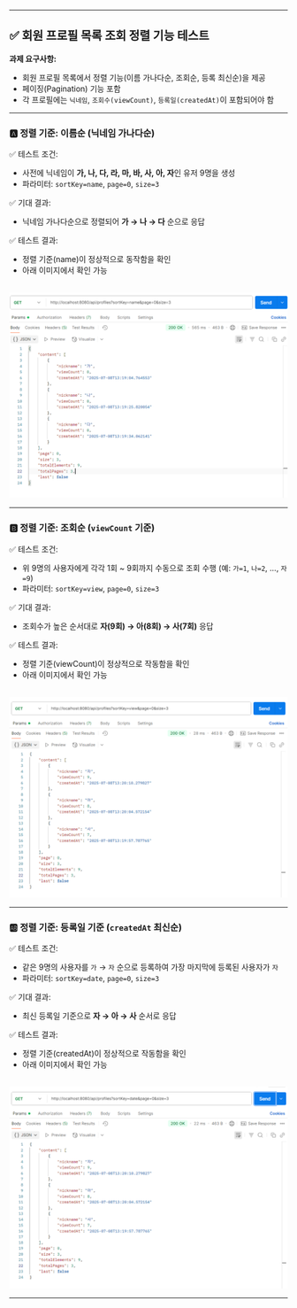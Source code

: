 
---

## ✅ 회원 프로필 목록 조회 정렬 기능 테스트

**과제 요구사항:**

* 회원 프로필 목록에서 정렬 기능(이름 가나다순, 조회순, 등록 최신순)을 제공
* 페이징(Pagination) 기능 포함
* 각 프로필에는 `닉네임`, `조회수(viewCount)`, `등록일(createdAt)`이 포함되어야 함

---

### 🅰️ 정렬 기준: 이름순 (닉네임 가나다순)

✅ 테스트 조건:

* 사전에 닉네임이 **가, 나, 다, 라, 마, 바, 사, 아, 자**인 유저 9명을 생성
* 파라미터: `sortKey=name`, `page=0`, `size=3`

✅ 기대 결과:

* 닉네임 가나다순으로 정렬되어 **가 → 나 → 다** 순으로 응답

✅ 테스트 결과:

* 정렬 기준(name)이 정상적으로 동작함을 확인
* 아래 이미지에서 확인 가능

<br>

<img src="../images/sorted-name-example.png" width="700"/>

---

### 🅱️ 정렬 기준: 조회순 (`viewCount` 기준)

✅ 테스트 조건:

* 위 9명의 사용자에게 각각 1회 \~ 9회까지 수동으로 조회 수행
  (예: `가=1`, `나=2`, ..., `자=9`)
* 파라미터: `sortKey=view`, `page=0`, `size=3`

✅ 기대 결과:

* 조회수가 높은 순서대로 **자(9회) → 아(8회) → 사(7회)** 응답

✅ 테스트 결과:

* 정렬 기준(viewCount)이 정상적으로 작동함을 확인
* 아래 이미지에서 확인 가능

<br>

<img src="../images/sorted-view-example.png" width="700"/>

---

### 🆎 정렬 기준: 등록일 기준 (`createdAt` 최신순)

✅ 테스트 조건:

* 같은 9명의 사용자를 `가` → `자` 순으로 등록하여
  가장 마지막에 등록된 사용자가 `자`
* 파라미터: `sortKey=date`, `page=0`, `size=3`

✅ 기대 결과:

* 최신 등록일 기준으로 **자 → 아 → 사** 순서로 응답

✅ 테스트 결과:

* 정렬 기준(createdAt)이 정상적으로 작동함을 확인
* 아래 이미지에서 확인 가능

<br>

<img src="../images/sorted-date-example.png" width="700"/>

---

